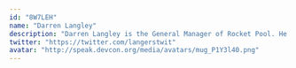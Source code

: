 ```yaml
---
id: "8W7LEH"
name: "Darren Langley"
description: "Darren Langley is the General Manager of Rocket Pool. He is passionate about Ethereum and staking. He is dedicated to lowering the barriers-to-entry for Ethereum staking so that everyone can participate."
twitter: "https://twitter.com/langerstwit"
avatar: "http://speak.devcon.org/media/avatars/mug_P1Y3l40.png"
---
```

